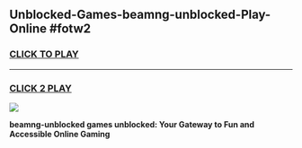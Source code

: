 
## Unblocked-Games-beamng-unblocked-Play-Online #fotw2
<h3>
<a href="https://news.freeplayer.one?title=beamng-unblocked&ref=3">CLICK TO PLAY</a></h3>
<hr>

<h3>
<a href="https://news.freeplayer.one?title=beamng-unblocked&ref=3">CLICK 2 PLAY</a>
  
</h3>

<a href="https://news.freeplayer.one?title=beamng-unblocked&ref=3"><img src="https://clearcache.store/games.png"></a>


**beamng-unblocked games unblocked: Your Gateway to Fun and Accessible Online Gaming**

